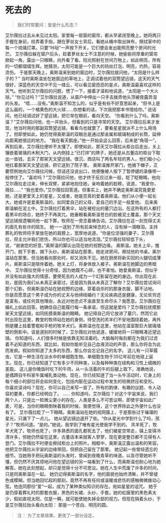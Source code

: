 # 死去的

>我们时常要问：爱是什么形态？

艾尔薇拉过去从未见过太阳。家里每一扇窗的窗帘，都从早紧闭至晚上。她将两只手握在身前，绞弄着手指，跟在萝丝女士背后，看她从桶中取出抹布，擦拭家中的每一个琉璃灯罩。只要“咔哒”一声按下开关，它们便会发出能照亮整个房间的光芒。
艾尔薇拉躲在窗户后头，趁着萝丝女士不注意的时候，她偷偷将厚重的窗帘掀起一角，露出一只眼睛，向外看了看。阳光照射在世间万物上，如此明亮，所有的一切都熠熠生辉。她猜测，太阳可能是一个巨大的钨丝灯泡，明亮，灼热，容易烫伤。
于是那天晚上，奥斯温来到她的窗边时，艾尔薇拉就问他，“太阳是什么样子的？”
当时奥斯温坐在她窗边的草地上，正调试着他的双筒望远镜，这天的天气很好，深蓝色的天空中不见一缕云，可以看见密匝匝的星点，奥斯温最喜欢这样的天气。他听到艾尔薇拉的问题，愣了一下，接着才温和地说道，“太阳是一个大火球。”
“你见过吗？”艾尔薇拉说道，从窗户中伸出一只手去拨弄他头顶被夜露弄湿的头发。
“唔……没有。”奥斯温不知怎么的，似乎是有些不好意思起来，“但书上是这么画的，一个橘黄色的大火球……你想看的话，下次我把那本书借给你。”
说话间，他已经调试好了望远镜，把它举在眼前，看向天空。
“你看到什么了吗，奥斯温？”艾尔薇拉问他，也一并抬头，但看到的只是寻常的天空。
艾尔薇拉后来才发现，他当时用的那副双筒望远镜，看看鸟也就罢了，要看星星就派不上什么用场了。但即使如此，她仍觉得奥斯温的双眼总是通过那金属和玻璃制成的长筒，延伸向距离她很远的地方。
“我在看天鹅座。”他一开始会这么回答，后来是“角宿一”，再到后来，艾尔薇拉便听不太懂了。即使如此，那天艾尔薇拉从柜台后走出，关上镶嵌着玻璃的木制大门，从内侧挂上“已打烊”的牌子，她还是从古董店的柜台下取出一沓钱，去买了那架天文望远镜。很沉，商店叫了两名年轻的男人，他们极小心地扛着那架天文望远镜，把它送到了院子里。
奥斯温推开家门，他摘下帽子，正要惯例地向艾尔薇拉问候，但话还没说出口，他便像被人按下了暂停键的录像带一般停住了。“喜欢吗？”艾尔薇拉问他，他才终于反应过来一般，眨了眨眼睛。他向艾尔薇拉走过来，伸长双臂，紧紧地抱住她，亲吻着她的脸颊，说道，“我爱你，薇拉……”
“我也爱你。”艾尔薇拉回答道。但事实上，她并不确定奥斯温究竟更爱她，还是更爱天上的星星，又或者，她是否真的爱着奥斯温。他们从小便一起长大，她或许是爱奥斯温的，如同爱自己的父母，爱自己的手足一般爱他。
后来奥斯温躺在泥土中。艾尔薇拉打着黑伞，站在被挖出的墓穴边沿。在这所有的人都打着黑伞的场合，她终于不再突兀。她垂眼看奥斯温苍白的脸被泥土覆盖，那个天文望远镜按遗嘱同他一起下葬，牧师在一旁念着祷告词。艾尔薇拉在这一刻觉得丈夫的面孔有些许的陌生。
她一一送别了所有前来悼念的人，没有掉一滴眼泪。主持葬礼的牧师将手掌放在她的肩膀上，宽厚地说道，“你是位坚强的妻子，艾尔薇拉，但主允许我们悲伤，所以你也可以适当地流泪。”艾尔薇拉轻轻低下头，说，“谢谢您的好意。”奥斯温的脚尖出现在她的视野边缘。
奥斯温。她关上伞，推开门，脱下手套，摘下头纱。奥斯温站在那里。她走进房间，擦拭他的书桌。奥尔温站在那里。但当她看向那处时，却又消失不见。她在厨房将新买回的火腿切成薄片。奥斯温只是陪伴着她。她关上灯，将身体放入被子。奥斯温在她脚边的黑暗中。
艾尔薇拉觉得十分奇怪，因为她既不心碎，也不害怕。她爱奥斯温，但似乎并没有如此强大的情感，要使死去的人成为一个幻影留在她的身边。你出现在此处，是因为我们从未真正亲密过，还是因为我从未真正了解你？艾尔薇拉尝试询问那个幻影，但奥斯温仍站在她视野的边缘，穿着自杀时的那身衣服，脚不沾地。
你是否愿意这个男子成为你的丈夫与他缔结婚约？无论疾病还是健康，无论贫穷还是富有，或任何其他理由，永远对他忠贞不渝直至生命尽头？我愿意。艾尔薇拉在婚礼上如此回答。她确信自己能履行每一条承诺，但这就是爱吗？艾尔薇拉抚摸那架天文望远镜，如同抚摸奥斯温的眼睛。
她记得自己将它放进了墓穴，然而它此时出现在这里，教堂的牧师站在她的身侧，待受洗的羔羊们不安地围绕着她，再外侧是腰上挂着警棍和手枪的牧羊犬们。奥斯温也在这里，他站在温室那巨大玻璃墙壁的倒影中。该是道别的时候了，艾尔薇拉对他说道，缓缓地将一只眼睛凑近望远镜。
你知道吗，人们很多时候是依靠无知活着的。大脑每时每刻都在为我们过滤着不必知道的东西，就比如，假如你能听见自己血液流动的声音，那么你将会为此而发疯。假如你知道了太多的东西，那么你会忘记自己的名字。
这儿有一只草履虫，它是一种生活在淡水中的单细胞生物。单细胞生物于35亿年前在地球上诞生。现在，你已经知道了它有多少不同种类，以及每种种类在结构和习性上细微的差距。
这儿是你晚饭时吃下的牛肉，从一头活着的牛的后腿上取下，准确地说，是偶蹄目牛科家牛属哺乳类动物。现在，你已经知道了当一头牛活动时，它身上的每个细小的部位将会如何变化，包括内脏在运动过程中发生的轻微挤压和变形。
你喜欢读诗吗？现在，你可以自己来写一首了。所有的韵律、有趣的议题、令人动容的要素，你都已经明白了。
……
你知道吗，艾尔薇拉？对这个宇宙来说，我们两个人，只是比一粒微尘更小的存在。人类是多么不可思议啊，即使宇宙如此广袤，可是，当你的眼睛倒映着我的时候，我便觉得，这个世界除此之外便什么也没有了。
艾尔薇拉眨了一下眼睛。奥斯温站在她的视网膜上，于是那些过于璀璨的星光，只漏下了一点儿。
她从望远镜边退开了些。“你从星光中学到什么了吗，孩子？”牧师问道。“是的。”她说。我学到了唯有星光使我学不到的。
羔羊死了，牧羊犬死了，牧师也死了，许多熟悉的面孔都死去了，他们被星空带走，镇上变得冷清许多，但她仍然留在这里。古董店本来就客人寥寥，现在更是整日都不见得有人登门。艾尔薇拉不时便会擦拭柜台上的照片。相框中，奥斯温正露出温和的笑容。他把艾尔薇拉从宇宙的边缘带回，但把自己留在了那里。
她记起一些曾经遗忘的细节。当她用手把玩奥斯温的头发时，曾闻到夜晚青草的味道。以及尽管她听不懂，但仍然不厌其烦地问他在望远镜的另一端看到了什么，而奥斯温也耐心地为她解答。她在此刻想起，却只是觉得十分不可思议。她在人生中荒废了许多的时间，只是同奥斯温在一起。
她仍记得奥斯温的名字，他的面貌也始终清晰，并不曾褪色或模糊。但当她回忆起的那刻，竟然不再有任何或温暖或悲伤的感触微微拨动心弦。他连同那份“爱”一起，成为了某种类似知识的存在。宛如星星的诅咒。
她于是仍穿着葬礼时的那套衣服，黑色的长裙、头纱、手套。她的虹膜里的黑色素太少，假如直视太阳，仅是一瞬，就可能使她失掉全部的视力。但现在隔着头纱，于是艾尔薇拉抬头看向太阳：
那是一个苍白、明亮的圆。
>注：
为了文章效果，更改了一部分设定。




